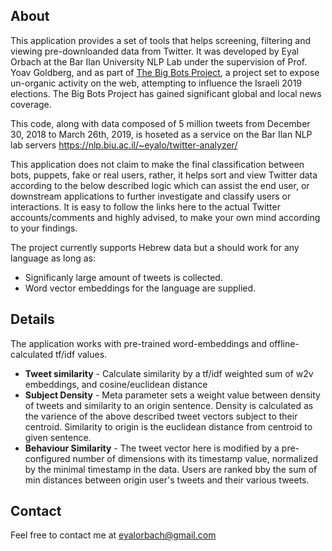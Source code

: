 
## About

This application provides a set of tools that helps screening, filtering and viewing pre-downloanded data from Twitter.
It was developed by Eyal Orbach at the Bar Ilan University NLP Lab under the supervision of Prof. Yoav Goldberg, and as part of [The Big Bots Project](https://botim.online/),
a project set to expose un-organic activity on the web, attempting to influence the Israeli 2019 elections.
The Big Bots Project has gained significant global and local news coverage.

This code, along with data composed of 5 million tweets from December 30, 2018 to March 26th, 2019, is hoseted as a service on the Bar Ilan NLP lab servers
https://nlp.biu.ac.il/~eyalo/twitter-analyzer/

This application does not claim to make the final classification between bots, puppets, fake or real users,
rather, it helps sort and view Twitter data according to the below described logic which can assist the end user, or downstream applications to further 
investigate and classify users or interactions.
It is easy to follow the links here to the actual Twitter accounts/comments and highly advised, to make your own mind according to your findings.

The project currently supports Hebrew data but a should work for any language as long as:
* Significanly large amount of tweets is collected.
* Word vector embeddings for the language are supplied.

## Details

The application works with pre-trained word-embeddings and offline-calculated tf/idf values.

* __Tweet similarity__ - Calculate similarity by a tf/idf weighted sum of w2v embeddings, and cosine/euclidean distance
* __Subject Density__ - Meta parameter sets a weight value between density of tweets and similarity to an origin sentence.
Density is calculated as the varience of the above described tweet vectors subject to their centroid.
Similarity to origin is the euclidean distance from centroid to given sentence.
* __Behaviour Similarity__ - The tweet vector here is modified by a pre-configured number of dimensions with its timestamp
value, normalized by the minimal timestamp in the data. Users are ranked bby the sum of min distances between origin user's
tweets and their various tweets.

## Contact
Feel free to contact me at eyalorbach@gmail.com

